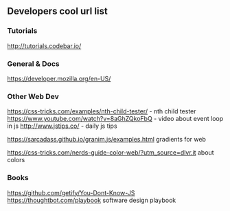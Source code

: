 ## Developers cool url list

### Tutorials

http://tutorials.codebar.io/


### General & Docs

https://developer.mozilla.org/en-US/ 


### Other Web Dev

https://css-tricks.com/examples/nth-child-tester/ - nth child tester
https://www.youtube.com/watch?v=8aGhZQkoFbQ - video about event loop in js
http://www.jstips.co/ - daily js tips

https://sarcadass.github.io/granim.js/examples.html  gradients for web

https://css-tricks.com/nerds-guide-color-web/?utm_source=dlvr.it about colors

### Books

https://github.com/getify/You-Dont-Know-JS
https://thoughtbot.com/playbook software design playbook 

